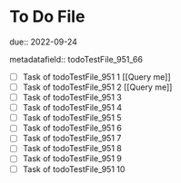 # To Do File

due:: 2022-09-24

metadatafield:: todoTestFile_951_66

- [ ] Task of todoTestFile_951 1 [[Query me]]
- [ ] Task of todoTestFile_951 2 [[Query me]]
- [ ] Task of todoTestFile_951 3
- [ ] Task of todoTestFile_951 4
- [ ] Task of todoTestFile_951 5
- [ ] Task of todoTestFile_951 6
- [ ] Task of todoTestFile_951 7
- [ ] Task of todoTestFile_951 8
- [ ] Task of todoTestFile_951 9
- [ ] Task of todoTestFile_951 10